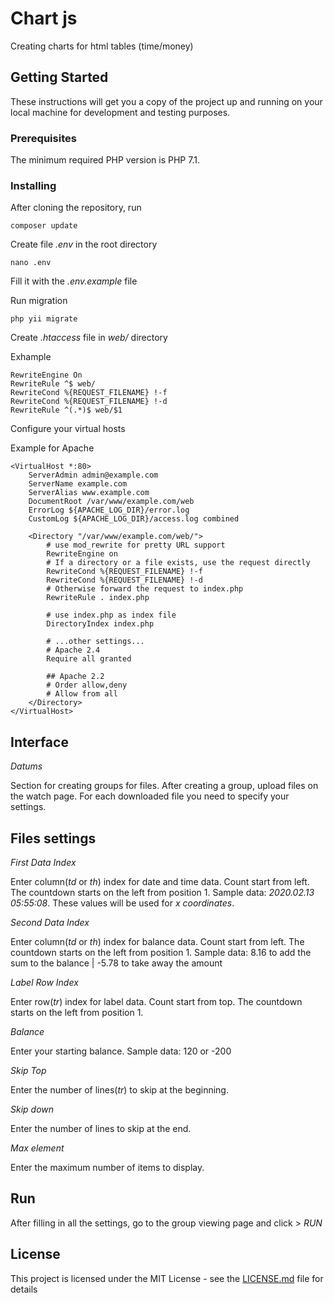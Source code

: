 # Chart js

Creating charts for html tables (time/money)

## Getting Started

These instructions will get you a copy of the project up and running on your local machine for development and testing purposes.

### Prerequisites

The minimum required PHP version is PHP 7.1.

### Installing

After cloning the repository, run

```
composer update
```

Create file *.env* in the root directory

```
nano .env
```

Fill it with the *.env.example* file

Run migration

```
php yii migrate
```

Create *.htaccess* file in *web/* directory

Exhample

```
RewriteEngine On
RewriteRule ^$ web/
RewriteCond %{REQUEST_FILENAME} !-f 
RewriteCond %{REQUEST_FILENAME} !-d 
RewriteRule ^(.*)$ web/$1
```

Configure your virtual hosts

Example for Apache

```
<VirtualHost *:80>
    ServerAdmin admin@example.com
    ServerName example.com
    ServerAlias www.example.com
    DocumentRoot /var/www/example.com/web
    ErrorLog ${APACHE_LOG_DIR}/error.log
    CustomLog ${APACHE_LOG_DIR}/access.log combined

    <Directory "/var/www/example.com/web/">
        # use mod_rewrite for pretty URL support
        RewriteEngine on
        # If a directory or a file exists, use the request directly
        RewriteCond %{REQUEST_FILENAME} !-f
        RewriteCond %{REQUEST_FILENAME} !-d
        # Otherwise forward the request to index.php
        RewriteRule . index.php

        # use index.php as index file
        DirectoryIndex index.php

        # ...other settings...
        # Apache 2.4
        Require all granted

        ## Apache 2.2
        # Order allow,deny
        # Allow from all
    </Directory>
</VirtualHost>

```

## Interface

*Datums*

Section for creating groups for files.
After creating a group, upload files on the watch page.
For each downloaded file you need to specify your settings.

## Files settings 

*First Data Index*

Enter column(*td* or *th*) index for date and time data. 
Count start from left.
The countdown starts on the left from position 1.
Sample data: *2020.02.13 05:55:08*.
These values will be used for *x coordinates*.

*Second Data Index*

Enter column(*td* or *th*) index for balance data. 
Count start from left.
The countdown starts on the left from position 1.
Sample data: 8.16 to add the sum to the balance | -5.78 to take away the amount

*Label Row Index*

Enter row(*tr*) index for label data.
Count start from top.
The countdown starts on the left from position 1.

*Balance*

Enter your starting balance.
Sample data: 120 or -200

*Skip Top*

Enter the number of lines(*tr*) to skip at the beginning.

*Skip down*

Enter the number of lines to skip at the end.

*Max element*

Enter the maximum number of items to display.

## Run

After filling in all the settings, go to the group viewing page and click > *RUN*

## License

This project is licensed under the MIT License - see the [LICENSE.md](LICENSE.md) file for details
